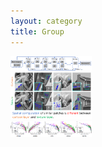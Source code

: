 ```yaml
---
layout: category
title: Group
---
```

<script src="https://cdn.staticfile.org/jquery/1.12.4/jquery.min.js"></script>




<!-- 需要放大的图片 -->
<div><img src="https://github.com/csyhquan/csyhquan.github.io/raw/master/images/r_im4.png" alt="" width="130" class="pimg"></div>
<div><img src="https://github.com/csyhquan/csyhquan.github.io/raw/master/images/im_4_2_2.png" alt="" width="130" class="pimg"></div>
<div><img src="https://github.com/csyhquan/csyhquan.github.io/raw/master/images/im_3_4_2.png" alt="" width="130" class="pimg"></div>
<!-- 图片放大后的遮罩层 -->
<div id="outerdiv" style="position:fixed;top:0;left:0;background:rgba(0,0,0,0.7);z-index:2000;width:100%;height:100%;display:none;">
        <!-- 放大后的图片 -->
    <div id="innerdiv" style="position:absolute;z-index: 2000">
            <img id="bigimg" style="border:0px solid #fff;" src="" />
    </div>
</div>
	
	
<script>
        // 图片点击事件
        $('.pimg').click(function () {
            enlarge(this);
        })
 
        // 图片放大函数
        function enlarge(obj) {
 
            var _this = $(obj);
            imgShow("#outerdiv", "#innerdiv", "#bigimg", _this);
 
 
            function imgShow(outerdiv, innerdiv, bigimg, _this) {
                var src = _this.attr("src"); //获取当前点击的pimg元素中的src属性  
                $(bigimg).attr("src", src); //设置#bigimg元素的src属性  
 
                /*获取当前点击图片的真实大小，并显示弹出层及大图*/
                $("<img/>").attr("src", src).load(function () {
                    var windowW = $(window).width(); //获取当前窗口宽度  
                    var windowH = $(window).height(); //获取当前窗口高度  
                    var realWidth = this.width; //获取图片真实宽度  
                    var realHeight = this.height; //获取图片真实高度  
                    var imgWidth, imgHeight;
                    var scale = 1.2; //缩放尺寸，当图片真实宽度和高度大于窗口宽度和高度时进行缩放  
 
                    if (realHeight > windowH * scale) { //判断图片高度  
                        imgHeight = windowH * scale; //如大于窗口高度，图片高度进行缩放  
                        imgWidth = imgHeight / realHeight * realWidth; //等比例缩放宽度  
                        if (imgWidth > windowW * scale) { //如宽度扔大于窗口宽度  
                            imgWidth = windowW * scale; //再对宽度进行缩放  
                        }
                    } else if (realWidth > windowW * scale) { //如图片高度合适，判断图片宽度  
                        imgWidth = windowW * scale; //如大于窗口宽度，图片宽度进行缩放  
                        imgHeight = imgWidth / realWidth * realHeight; //等比例缩放高度  
                    } else { //如果图片真实高度和宽度都符合要求，高宽不变  
                        imgWidth = realWidth;
                        imgHeight = realHeight;
                    }
                    $(bigimg).css("width", imgWidth); //以最终的宽度对图片缩放  
 
                    var w = (windowW - imgWidth) / 2; //计算图片与窗口左边距  
                    var h = (windowH - imgHeight) / 2; //计算图片与窗口上边距  
                    $(innerdiv).css({
                        "top": h,
                        "left": w
                    }); //设置#innerdiv的top和left属性  
                    $(outerdiv).fadeIn("fast"); //淡入显示#outerdiv及.pimg  
                });
 
                $(outerdiv).click(function () { //再次点击淡出消失弹出层  
                    $(this).fadeOut("fast");
                });
            }
        }
</script>


	